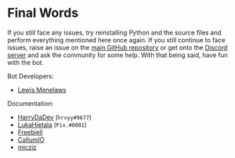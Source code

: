 # Final Words

If you still face any issues, try reinstalling Python and the source files and perform everything mentioned here once again. If you still continue to face issues, raise an issue on the [main GitHub repository](https://github.com/elebumm/RedditVideoMakerBot/issues) or get onto the [Discord server](https://discord.com/invite/5uw4eCQf6Z) and ask the community for some help. With that being said, have fun with the bot.

Bot Developers:

* [Lewis Menelaws](https://github.com/elebumm)

Documentation:

* [HarryDaDev](https://github.com/ImmaHarry) (`hrvyy#9677`)
* [LukaHietala](https://github.com/LukaHietala) (`Pix.#0001`)
* [Freebiell](https://github.com/FreebieII)
* [CallumIO](https://github.com/CallumIO)
* [micziz](https://github.com/micziz)

